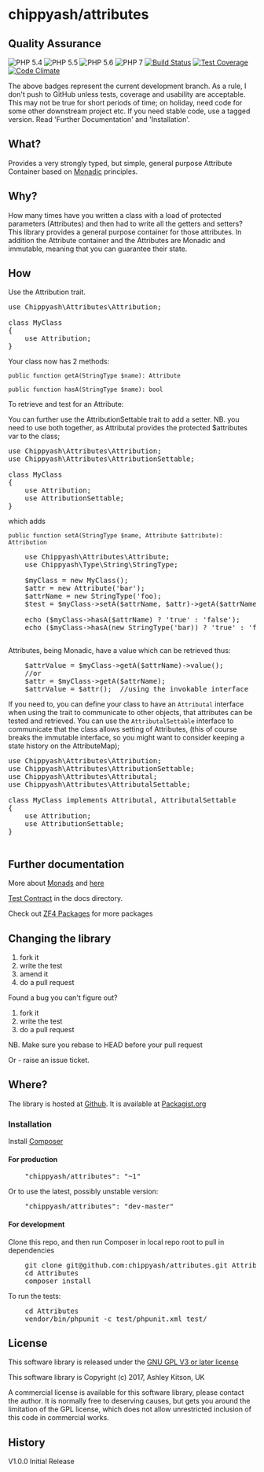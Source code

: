 # chippyash/attributes

## Quality Assurance

![PHP 5.4](https://img.shields.io/badge/PHP-5.4-blue.svg)
![PHP 5.5](https://img.shields.io/badge/PHP-5.5-blue.svg)
![PHP 5.6](https://img.shields.io/badge/PHP-5.6-blue.svg)
![PHP 7](https://img.shields.io/badge/PHP-7-blue.svg)
[![Build Status](https://travis-ci.org/chippyash/attributes.svg?branch=master)](https://travis-ci.org/chippyash/attributes)
[![Test Coverage](https://codeclimate.com/github/chippyash/attributes/badges/coverage.svg)](https://codeclimate.com/github/chippyash/attributes/coverage)
[![Code Climate](https://codeclimate.com/github/chippyash/attributes/badges/gpa.svg)](https://codeclimate.com/github/chippyash/attributes)

The above badges represent the current development branch.  As a rule, I don't push
 to GitHub unless tests, coverage and usability are acceptable.  This may not be
 true for short periods of time; on holiday, need code for some other downstream
 project etc.  If you need stable code, use a tagged version. Read 'Further Documentation'
 and 'Installation'.
 
## What?

Provides a very strongly typed, but simple, general purpose Attribute Container based 
on [Monadic](https://github.com/chippyash/monad) principles.

## Why?

How many times have you written a class with a load of protected parameters (Attributes)
and then had to write all the getters and setters?  This library provides a general
purpose container for those attributes.  In addition the Attribute container and the
Attributes are Monadic and immutable, meaning that you can guarantee their state.

## How

Use the Attribution trait.

<pre>
use Chippyash\Attributes\Attribution;

class MyClass
{
	use Attribution;
}
</pre>

Your class now has 2 methods:

`public function getA(StringType $name): Attribute`

`public function hasA(StringType $name): bool`

To retrieve and test for an Attribute:

You can further use the AttributionSettable trait to add a setter.  NB. you 
need to use both together, as Attributal provides the protected $attributes
var to the class;

<pre>
use Chippyash\Attributes\Attribution;
use Chippyash\Attributes\AttributionSettable;

class MyClass
{
	use Attribution;
	use AttributionSettable;
}
</pre>

which adds 

`public function setA(StringType $name, Attribute $attribute): Attribution`

<pre>
	use Chippyash\Attributes\Attribute;
	use Chippyash\Type\String\StringType;
	
	$myClass = new MyClass();
	$attr = new Attribute('bar');
	$attrName = new StringType('foo);
	$test = $myClass->setA($attrName, $attr)->getA($attrName);
	
	echo ($myClass->hasA($attrName) ? 'true' : 'false');
	echo ($myClass->hasA(new StringType('bar)) ? 'true' : 'false');
	
</pre>

Attributes, being Monadic, have a value which can be retrieved thus:

<pre>
	$attrValue = $myClass->getA($attrName)->value();
	//or
	$attr = $myClass->getA($attrName);
	$attrValue = $attr();  //using the invokable interface
</pre>

If you need to, you can define your class to have an `Attributal` interface when
using the trait to communicate to other objects, that attributes can be tested and
retrieved.  You can use the `AttributalSettable` interface to communicate that the
class allows setting of Attributes, (this of course breaks the immutable interface,
so you might want to consider keeping a state history on the AttributeMap);

<pre>
use Chippyash\Attributes\Attribution;
use Chippyash\Attributes\AttributionSettable;
use Chippyash\Attributes\Attributal;
use Chippyash\Attributes\AttributalSettable;

class MyClass implements Attributal, AttributalSettable
{
	use Attribution;
	use AttributionSettable;
}

</pre>

## Further documentation

More about [Monads](https://github.com/chippyash/monad) and [here](http://zf4.biz/blog/functional-programming-monads)

[Test Contract](https://github.com/chippyash/attributes/blob/master/docs/Test-Contract.md) in the docs directory.

Check out [ZF4 Packages](http://zf4.biz/packages?utm_source=github&utm_medium=web&utm_campaign=blinks&utm_content=validation) for more packages

## Changing the library

1.  fork it
2.  write the test
3.  amend it
4.  do a pull request

Found a bug you can't figure out?

1.  fork it
2.  write the test
3.  do a pull request

NB. Make sure you rebase to HEAD before your pull request

Or - raise an issue ticket.

## Where?

The library is hosted at [Github](https://github.com/chippyash/attributes). It is
available at [Packagist.org](https://packagist.org/packages/chippyash/attributes)

### Installation

Install [Composer](https://getcomposer.org/)

#### For production

<pre>
    "chippyash/attributes": "~1"
</pre>

Or to use the latest, possibly unstable version:

<pre>
    "chippyash/attributes": "dev-master"
</pre>


#### For development

Clone this repo, and then run Composer in local repo root to pull in dependencies

<pre>
    git clone git@github.com:chippyash/attributes.git Attributes
    cd Attributes
    composer install
</pre>

To run the tests:

<pre>
    cd Attributes
    vendor/bin/phpunit -c test/phpunit.xml test/
</pre>

## License

This software library is released under the [GNU GPL V3 or later license](http://www.gnu.org/copyleft/gpl.html)

This software library is Copyright (c) 2017, Ashley Kitson, UK

A commercial license is available for this software library, please contact the author. 
It is normally free to deserving causes, but gets you around the limitation of the GPL
license, which does not allow unrestricted inclusion of this code in commercial works.


## History

V1.0.0 Initial Release
